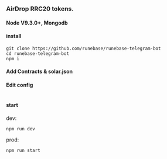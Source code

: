 ### AirDrop RRC20 tokens.
####  Node V9.3.0+, Mongodb

#### install

```
git clone https://github.com/runebase/runebase-telegram-bot
cd runebase-telegram-bot
npm i 

```

####  Add Contracts & solar.json

#### Edit config

```

```

#### start

dev:
```
npm run dev
```

prod:
```
npm run start
```
